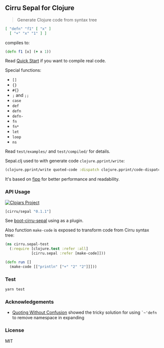 
Cirru Sepal for Clojure
----

> Generate Clojure code from syntax tree

```json
[ "defn" "f1" [ "x" ]
  [ "+" "x" "1" ] ]
```

compiles to:

```clojure
(defn f1 [x] (+ x 1))
```

Read [Quick Start][quick] if you want to compile real code.

[quick]: https://github.com/Cirru/sepal.clj/wiki/Quick-Start

Special functions:

* `[]`
* `{}`
* `#{}`
* `;` and `;;`
* `case`
* `def`
* `defn`
* `defn-`
* `fn`
* `fn*`
* `let`
* `loop`
* `ns`

Read `test/examples/` and `test/compiled/` for details.

Sepal.clj used to with generate code `clojure.pprint/write`:

```clojure
(clojure.pprint/write quoted-code :dispatch clojure.pprint/code-dispatch)
```

It's based on [fipp](https://github.com/brandonbloom/fipp/) for better performance and readability.

### API Usage

[![Clojars Project](https://img.shields.io/clojars/v/cirru/sepal.svg)](https://clojars.org/cirru/sepal)

```clojure
[cirru/sepal "0.1.1"]
```

See [boot-cirru-sepal](https://github.com/Cirru/boot-cirru-sepal) using as a plugin.

Also function `make-code` is exposed to transform code from Cirru syntax tree:

```clojure
(ns cirru.sepal-test
  (:require [clojure.test :refer :all]
            [cirru.sepal :refer [make-code]]))

(defn run []
  (make-code [["println" ["+" "2" "2"]]]))
```

### Test

```bash
yarn test
```

### Acknowledgements

* [Quoting Without Confusion](https://blog.8thlight.com/colin-jones/2012/05/22/quoting-without-confusion.html)
  showed the tricky solution for using `` `~'defn `` to remove namespace in expanding

### License

MIT
